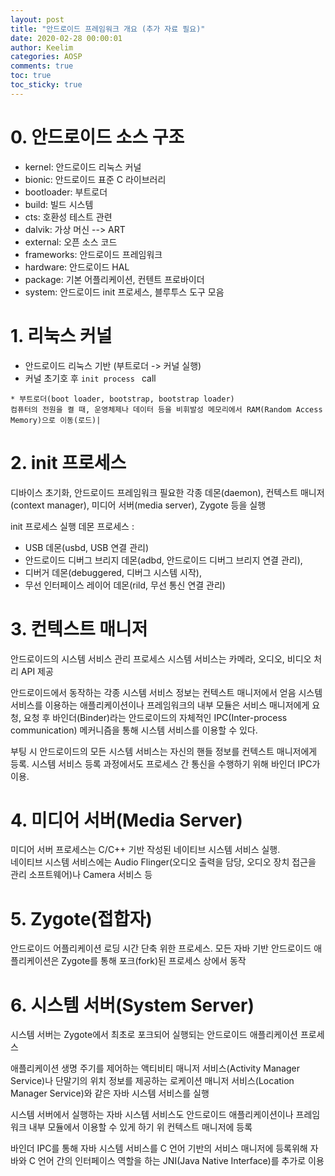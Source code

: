 ```yaml
---
layout: post
title: "안드로이드 프레임워크 개요 (추가 자료 필요)"
date: 2020-02-28 00:00:01
author: Keelim
categories: AOSP
comments: true
toc: true
toc_sticky: true
---
```

# 0. 안드로이드 소스 구조

- kernel: 안드로이드 리눅스 커널
- bionic: 안드로이드 표준 C 라이브러리
- bootloader: 부트로더
- build: 빌드 시스템
- cts: 호환성 테스트 관련
- dalvik: 가상 머신 --> ART
- external: 오픈 소스 코드
- frameworks: 안드로이드 프레임워크
- hardware: 안드로이드 HAL
- package: 기본 어플리케이션, 컨텐트 프로바이더
- system: 안드로이드 init 프로세스, 블루투스 도구 모음

# 1. 리눅스 커널

- 안드로이드 리눅스 기반 (부트로더 -> 커널 실행)
- 커널 초기호 후  ```init process ``` call

```
* 부트로더(boot loader, bootstrap, bootstrap loader)  
컴퓨터의 전원을 켤 때, 운영체제나 데이터 등을 비휘발성 메모리에서 RAM(Random Access Memory)으로 이동(로드)|  
```

# 2. init 프로세스
디바이스 초기화, 안드로이드 프레임워크 필요한 각종 데몬(daemon), 컨텍스트 매니저(context manager), 미디어 서버(media server), Zygote 등을 실행

init 프로세스 실행 데몬 프로세스 : 
- USB 데몬(usbd, USB 연결 관리)
- 안드로이드 디버그 브리지 데몬(adbd, 안드로이드 디버그 브리지 연결 관리), 
- 디버거 데몬(debuggered, 디버그 시스템 시작), 
- 무선 인터페이스 레이어 데몬(rild, 무선 통신 연결 관리)

# 3. 컨텍스트 매니저
안드로이드의 시스템 서비스 관리 프로세스
시스템 서비스는 카메라, 오디오, 비디오 처리 API 제공

안드로이드에서 동작하는 각종 시스템 서비스 정보는 컨텍스트 매니저에서 얻음
시스템 서비스를 이용하는 애플리케이션이나 프레임워크의 내부 모듈은 서비스 매니저에게 요청, 요청 후 바인더(Binder)라는 안드로이드의 자체적인 IPC(Inter-process communication) 메커니즘을 통해 시스템 서비스를 이용할 수 있다.

부팅 시 안드로이드의 모든 시스템 서비스는 자신의 핸들 정보를 컨텍스트 매니저에게 등록. 시스템 서비스 등록 과정에서도 프로세스 간 통신을 수행하기 위해 바인더 IPC가 이용.

# 4. 미디어 서버(Media Server)
미디어 서버 프로세스는 C/C++ 기반 작성된 네이티브 시스템 서비스 실행.  
네이티브 시스템 서비스에는 Audio Flinger(오디오 출력을 담당, 오디오 장치 접근을 관리 소프트웨어)나 Camera 서비스 등

# 5. Zygote(접합자)
안드로이드 어플리케이션 로딩 시간 단축 위한 프로세스.
모든 자바 기반 안드로이드 애플리케이션은 Zygote를 통해 포크(fork)된 프로세스 상에서 동작

# 6. 시스템 서버(System Server)
시스템 서버는 Zygote에서 최초로 포크되어 실행되는 안드로이드 애플리케이션 프로세스

애플리케이션 생명 주기를 제어하는 액티비티 매니저 서비스(Activity Manager Service)나 단말기의 위치 정보를 제공하는 로케이션 매니저 서비스(Location Manager Service)와 같은 자바 시스템 서비스를 실행

시스템 서버에서 실행하는 자바 시스템 서비스도 안드로이드 애플리케이션이나 프레임워크 내부 모듈에서 이용할 수 있게 하기 위 컨텍스트 매니저에 등록

바인더 IPC를 통해 자바 시스템 서비스를 C 언어 기반의 서비스 매니저에 등록위해 자바와 C 언어 간의 인터페이스 역할을 하는 JNI(Java Native Interface)를 추가로 이용
